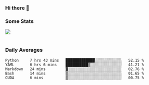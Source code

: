 ### Hi there 👋

<!--
**haruishi43/haruishi43** is a ✨ _special_ ✨ repository because its `README.md` (this file) appears on your GitHub profile.

Here are some ideas to get you started:

- 🔭 I’m currently working on ...
- 🌱 I’m currently learning ...
- 👯 I’m looking to collaborate on ...
- 🤔 I’m looking for help with ...
- 💬 Ask me about ...
- 📫 How to reach me: ...
- 😄 Pronouns: ...
- ⚡ Fun fact: ...
-->

### Some Stats
<div>
  <img align="center" src="https://github-readme-stats.vercel.app/api?username=haruishi43&count_private=true&show_icons=true" />
</div>

</br>

### Daily Averages

<!--START_SECTION:waka-->
```text
Python     7 hrs 43 mins   █████████████░░░░░░░░░░░░   52.15 % 
YAML       6 hrs 6 mins    ██████████▒░░░░░░░░░░░░░░   41.21 % 
Markdown   24 mins         ▓░░░░░░░░░░░░░░░░░░░░░░░░   02.76 % 
Bash       14 mins         ▒░░░░░░░░░░░░░░░░░░░░░░░░   01.65 % 
CUDA       6 mins          ▒░░░░░░░░░░░░░░░░░░░░░░░░   00.75 % 
```
<!--END_SECTION:waka-->
